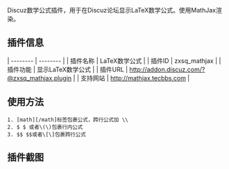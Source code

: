 Discuz数学公式插件，用于在Discuz论坛显示LaTeX数学公式。使用MathJax渲染。

## 插件信息

| -------- | -------- |
| 插件名称 | LaTeX数学公式 |
| 插件ID | zxsq_mathjax |
| 插件功能 | 显示LaTeX数学公式 |
| 插件URL | <http://addon.discuz.com/?@zxsq_mathjax.plugin> |
| 支持网站 | <http://mathjax.tecbbs.com> |

## 使用方法

```
1. [math][/math]标签包裹公式，跨行公式加 \\
2. $ $ 或者\(\)包裹行内公式
3. $$ $$或者\[\]包裹跨行公式
```

## 插件截图
